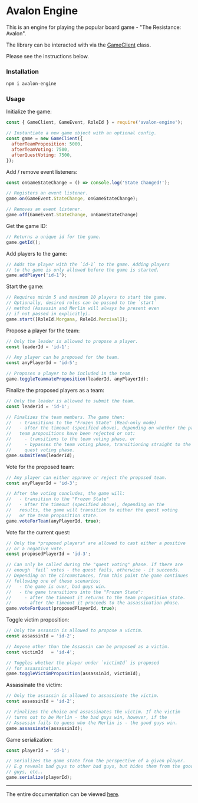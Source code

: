 # Avalon Engine

This is an engine for playing the popular board game - "The Resistance: Avalon".

The library can be interacted with via the [GameClient](https://alexlomm.github.io/avalon-engine/classes/_game_client_.gameclient.html) class.

Please see the instructions below.

### Installation
```sh
npm i avalon-engine
```

### Usage

Initialize the game:

```javascript
const { GameClient, GameEvent, RoleId } = require('avalon-engine');

// Instantiate a new game object with an optional config.
const game = new GameClient({
  afterTeamProposition: 5000,
  afterTeamVoting: 7500,
  afterQuestVoting: 7500,
});
```

Add / remove event listeners:

```javascript
const onGameStateChange = () => console.log('State Changed!');

// Registers an event listener.
game.on(GameEvent.StateChange, onGameStateChange);

// Removes an event listener.
game.off(GameEvent.StateChange, onGameStateChange)
```

Get the game ID:

```javascript
// Returns a unique id for the game.
game.getId();
```

Add players to the game:

```javascript
// Adds the player with the `id-1` to the game. Adding players
// to the game is only allowed before the game is started.
game.addPlayer('id-1');
```

Start the game:

```javascript
// Requires minim 5 and maximum 10 players to start the game. 
// Optionally, desired roles can be passed to the `start` 
// method (Assassin and Merlin will always be present even
// if not passed in explicitly).
game.start([RoleId.Morgana, RoleId.Percival]);
```

Propose a player for the team:

```javascript
// Only the leader is allowed to propose a player.
const leaderId = 'id-1';

// Any player can be proposed for the team.
const anyPlayerId = 'id-5';

// Proposes a player to be included in the team. 
game.toggleTeammateProposition(leaderId, anyPlayerId);
```

Finalize the proposed players as a team:

```javascript
// Only the leader is allowed to submit the team.
const leaderId = 'id-1';

// Finalizes the team members. The game then: 
//   - transitions to the "Frozen State" (Read-only mode)
//   - after the timeout (specified above), depending on whether the past 4 
//   team propositions have been rejected or not:
//     - transitions to the team voting phase, or
//     - bypasses the team voting phase, transitioning straight to the
//     quest voting phase.
game.submitTeam(leaderId);
```

Vote for the proposed team:

```javascript
// Any player can either approve or reject the proposed team.
const anyPlayerId = 'id-3';

// After the voting concludes, the game will:
//   - transition to the "Frozen State"
//   - after the timeout (specified above), depending on the 
//   results, the game will transition to either the quest voting 
//   or the team proposition state. 
game.voteForTeam(anyPlayerId, true);
```

Vote for the current quest:

```javascript
// Only the *proposed players* are allowed to cast either a positive
// or a negative vote.
const proposedPlayerId = 'id-3';

// Can only be called during the "quest voting" phase. If there are
// enough `fail` votes - the quest fails, otherwise - it succeeds. 
// Depending on the circumstances, from this point the game continues 
// following one of these scenarios:
//   - the game is over, bad guys win.
//   - the game transitions into the "Frozen State":
//     - after the timeout it returns to the team proposition state.
//     - after the timeout it proceeds to the assassination phase.
game.voteForQuest(proposedPlayerId, true);
```

Toggle victim proposition:

```javascript
// Only the assassin is allowed to propose a victim.
const assassinId = 'id-2';

// Anyone other than the Assassin can be proposed as a victim.
const victimId   = 'id-4';

// Toggles whether the player under `victimId` is proposed
// for assassination.
game.toggleVictimProposition(assassinId, victimId);
```

Assassinate the victim:

```javascript
// Only the assassin is allowed to assassinate the victim.
const assassinId = 'id-2';

// Finalizes the choice and assassinates the victim. If the victim
// turns out to be Merlin - the bad guys win, however, if the
// Assassin fails to guess who the Merlin is - the good guys win.
game.assassinate(assassinId);
```

Game serialization:

```javascript
const playerId = 'id-1';

// Serializes the game state from the perspective of a given player.
// E.g reveals bad guys to other bad guys, but hides them from the good
// guys, etc..
game.serialize(playerId);
```

---

The entire documentation can be viewed [here](https://alexlomm.github.io/avalon-engine/).
